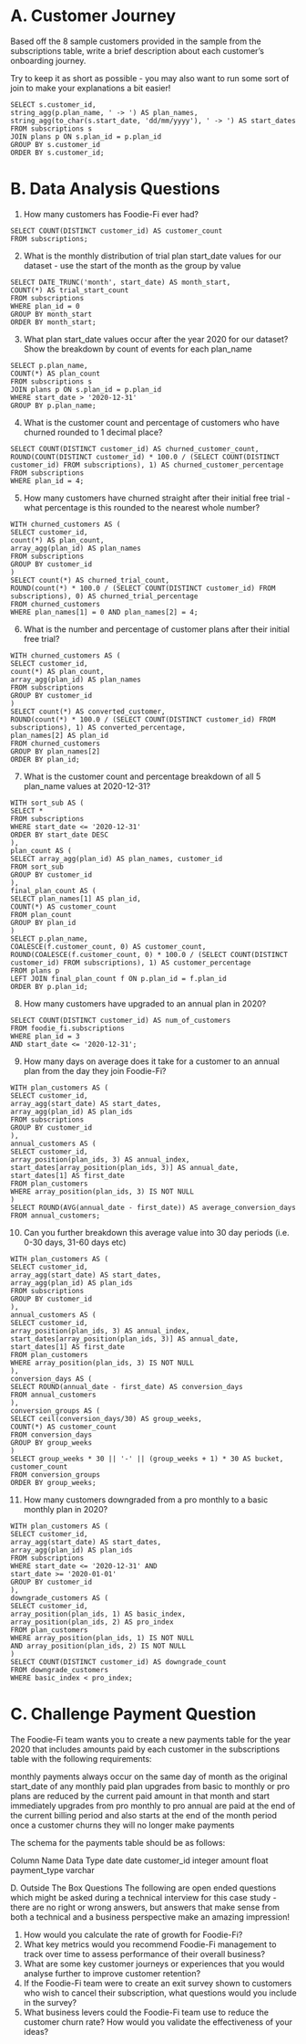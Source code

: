 # A. Customer Journey
Based off the 8 sample customers provided in the sample from the subscriptions table, write a brief description about each customer’s onboarding journey.

Try to keep it as short as possible - you may also want to run some sort of join to make your explanations a bit easier!
```
SELECT s.customer_id,
string_agg(p.plan_name, ' -> ') AS plan_names,
string_agg(to_char(s.start_date, 'dd/mm/yyyy'), ' -> ') AS start_dates
FROM subscriptions s
JOIN plans p ON s.plan_id = p.plan_id
GROUP BY s.customer_id
ORDER BY s.customer_id;
```
# B. Data Analysis Questions
1. How many customers has Foodie-Fi ever had?
```
SELECT COUNT(DISTINCT customer_id) AS customer_count
FROM subscriptions;
```
2. What is the monthly distribution of trial plan start_date values for our dataset - use the start of the month as the group by value
```
SELECT DATE_TRUNC('month', start_date) AS month_start,
COUNT(*) AS trial_start_count
FROM subscriptions
WHERE plan_id = 0
GROUP BY month_start
ORDER BY month_start;
```
3. What plan start_date values occur after the year 2020 for our dataset? Show the breakdown by count of events for each plan_name
```
SELECT p.plan_name,
COUNT(*) AS plan_count
FROM subscriptions s
JOIN plans p ON s.plan_id = p.plan_id
WHERE start_date > '2020-12-31'
GROUP BY p.plan_name;
```
4. What is the customer count and percentage of customers who have churned rounded to 1 decimal place?
```
SELECT COUNT(DISTINCT customer_id) AS churned_customer_count,
ROUND(COUNT(DISTINCT customer_id) * 100.0 / (SELECT COUNT(DISTINCT customer_id) FROM subscriptions), 1) AS churned_customer_percentage
FROM subscriptions
WHERE plan_id = 4;
```
5. How many customers have churned straight after their initial free trial - what percentage is this rounded to the nearest whole number?
```
WITH churned_customers AS (
SELECT customer_id,
count(*) AS plan_count,
array_agg(plan_id) AS plan_names
FROM subscriptions
GROUP BY customer_id
)
SELECT count(*) AS churned_trial_count,
ROUND(count(*) * 100.0 / (SELECT COUNT(DISTINCT customer_id) FROM subscriptions), 0) AS churned_trial_percentage
FROM churned_customers
WHERE plan_names[1] = 0 AND plan_names[2] = 4;
```
6. What is the number and percentage of customer plans after their initial free trial?
```
WITH churned_customers AS (
SELECT customer_id,
count(*) AS plan_count,
array_agg(plan_id) AS plan_names
FROM subscriptions
GROUP BY customer_id
)
SELECT count(*) AS converted_customer,
ROUND(count(*) * 100.0 / (SELECT COUNT(DISTINCT customer_id) FROM subscriptions), 1) AS converted_percentage,
plan_names[2] AS plan_id
FROM churned_customers
GROUP BY plan_names[2]
ORDER BY plan_id;
```
7. What is the customer count and percentage breakdown of all 5 plan_name values at 2020-12-31?
```
WITH sort_sub AS (
SELECT *
FROM subscriptions
WHERE start_date <= '2020-12-31'
ORDER BY start_date DESC
),
plan_count AS (
SELECT array_agg(plan_id) AS plan_names, customer_id
FROM sort_sub
GROUP BY customer_id
),
final_plan_count AS (
SELECT plan_names[1] AS plan_id,
COUNT(*) AS customer_count
FROM plan_count
GROUP BY plan_id
)
SELECT p.plan_name,
COALESCE(f.customer_count, 0) AS customer_count,
ROUND(COALESCE(f.customer_count, 0) * 100.0 / (SELECT COUNT(DISTINCT customer_id) FROM subscriptions), 1) AS customer_percentage
FROM plans p
LEFT JOIN final_plan_count f ON p.plan_id = f.plan_id
ORDER BY p.plan_id;
```
8. How many customers have upgraded to an annual plan in 2020?
```
SELECT COUNT(DISTINCT customer_id) AS num_of_customers
FROM foodie_fi.subscriptions
WHERE plan_id = 3
AND start_date <= '2020-12-31';
```
9. How many days on average does it take for a customer to an annual plan from the day they join Foodie-Fi?
```
WITH plan_customers AS (
SELECT customer_id,
array_agg(start_date) AS start_dates,
array_agg(plan_id) AS plan_ids
FROM subscriptions
GROUP BY customer_id
),
annual_customers AS (
SELECT customer_id,
array_position(plan_ids, 3) AS annual_index,
start_dates[array_position(plan_ids, 3)] AS annual_date,
start_dates[1] AS first_date
FROM plan_customers
WHERE array_position(plan_ids, 3) IS NOT NULL
)
SELECT ROUND(AVG(annual_date - first_date)) AS average_conversion_days
FROM annual_customers;
```
10. Can you further breakdown this average value into 30 day periods (i.e. 0-30 days, 31-60 days etc)
```
WITH plan_customers AS (
SELECT customer_id,
array_agg(start_date) AS start_dates,
array_agg(plan_id) AS plan_ids
FROM subscriptions
GROUP BY customer_id
),
annual_customers AS (
SELECT customer_id,
array_position(plan_ids, 3) AS annual_index,
start_dates[array_position(plan_ids, 3)] AS annual_date,
start_dates[1] AS first_date
FROM plan_customers
WHERE array_position(plan_ids, 3) IS NOT NULL
),
conversion_days AS (
SELECT ROUND(annual_date - first_date) AS conversion_days
FROM annual_customers
),
conversion_groups AS (
SELECT ceil(conversion_days/30) AS group_weeks,
COUNT(*) AS customer_count
FROM conversion_days
GROUP BY group_weeks
)
SELECT group_weeks * 30 || '-' || (group_weeks + 1) * 30 AS bucket,
customer_count
FROM conversion_groups
ORDER BY group_weeks;
```
11. How many customers downgraded from a pro monthly to a basic monthly plan in 2020?
```
WITH plan_customers AS (
SELECT customer_id,
array_agg(start_date) AS start_dates,
array_agg(plan_id) AS plan_ids
FROM subscriptions
WHERE start_date <= '2020-12-31' AND
start_date >= '2020-01-01'
GROUP BY customer_id
),
downgrade_customers AS (
SELECT customer_id,
array_position(plan_ids, 1) AS basic_index,
array_position(plan_ids, 2) AS pro_index
FROM plan_customers
WHERE array_position(plan_ids, 1) IS NOT NULL
AND array_position(plan_ids, 2) IS NOT NULL
)
SELECT COUNT(DISTINCT customer_id) AS downgrade_count
FROM downgrade_customers
WHERE basic_index < pro_index;
```
# C. Challenge Payment Question
The Foodie-Fi team wants you to create a new payments table for the year 2020 that includes amounts paid by each customer in the subscriptions table with the following requirements:

monthly payments always occur on the same day of month as the original start_date of any monthly paid plan
upgrades from basic to monthly or pro plans are reduced by the current paid amount in that month and start immediately
upgrades from pro monthly to pro annual are paid at the end of the current billing period and also starts at the end of the month period
once a customer churns they will no longer make payments

The schema for the payments table should be as follows:

Column Name	Data Type
date	date
customer_id	integer
amount	float
payment_type	varchar

D. Outside The Box Questions
The following are open ended questions which might be asked during a technical interview for this case study - there are no right or wrong answers, but answers that make sense from both a technical and a business perspective make an amazing impression!

1. How would you calculate the rate of growth for Foodie-Fi?
2. What key metrics would you recommend Foodie-Fi management to track over time to assess performance of their overall business?
3. What are some key customer journeys or experiences that you would analyse further to improve customer retention?
4. If the Foodie-Fi team were to create an exit survey shown to customers who wish to cancel their subscription, what questions would you include in the survey?
5. What business levers could the Foodie-Fi team use to reduce the customer churn rate? How would you validate the effectiveness of your ideas?
